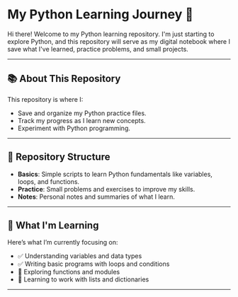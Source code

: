 # My Python Learning Journey 🐍
 

Hi there! Welcome to my Python learning repository. I'm just starting to explore Python, and this repository will serve as my digital notebook where I save what I've learned, practice problems, and small projects.

---

## 📚 About This Repository
This repository is where I:
- Save and organize my Python practice files.
- Track my progress as I learn new concepts.
- Experiment with Python programming.

---

## 🔗 Repository Structure
- **Basics**: Simple scripts to learn Python fundamentals like variables, loops, and functions.
- **Practice**: Small problems and exercises to improve my skills.
- **Notes**: Personal notes and summaries of what I learn.

---

## 🌱 What I'm Learning
Here’s what I’m currently focusing on:
- ✅ Understanding variables and data types
- ✅ Writing basic programs with loops and conditions
- 🔄 Exploring functions and modules
- 🔄 Learning to work with lists and dictionaries

---

 
